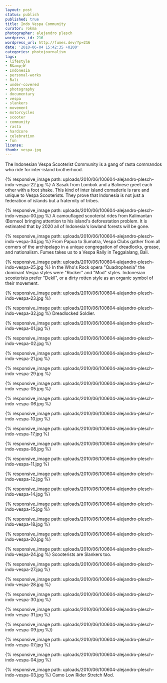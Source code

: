 ```yaml
---
layout: post
status: publish
published: true
title: Indo Vespa Community
curator: rokma
photographer: alejandro plesch
wordpress_id: 216
wordpress_url: http://fumes.dev/?p=216
date: '2010-06-04 15:42:35 +0200'
categories: photojournalism
tags:
- lifestyle
- B&amp;W
- Indonesia
- personal-works
- Bali
- under-covered
- photography
- documentary
- vespa
- slankers
- movement
- motorcycles
- scooter
- community
- rasta
- hardcore
- celebration
- fun
license:
thumb: vespa.jpg
---
```

The Indonesian Vespa Scooterist Community is a gang of rasta commandos who ride for inter-island brotherhood.


{% responsive_image path: uploads/2010/06/100604-alejandro-plesch-indo-vespa-22.jpg %}
A Sasak from Lombok and a Balinese greet each other with a foot shake.  This kind of inter island comaderie is rare and unique to Vespa Scooterists.  They prove that Indonesia is not just a federation of islands but a fraternity of tribes.

{% responsive_image path: uploads/2010/06/100604-alejandro-plesch-indo-vespa-00.jpg %}
A camouflaged scooterist rides from Kalimantan (Borneo) bringing attention to his island's deforestation problem.  It is estimated that by 2020 all of Indonesia's lowland forests will be gone.

{% responsive_image path: uploads/2010/06/100604-alejandro-plesch-indo-vespa-34.jpg %}
From Papua to Sumatra, Vespa Clubs gather from all corners of the archipelago in a unique congregation of dreadlocks, grease, and nationalism. Fumes takes us to a Vespa Rally in Teggalalang, Bali. 

{% responsive_image path: uploads/2010/06/100604-alejandro-plesch-indo-vespa-25.jpg %}
In the Who's Rock opera "Quadrophenia" the dominant Vespa styles were "Rocker" and "Mod" styles.  Indonesian scooterists prefer "Dekil", or a dirty rotten style as an organic symbol of their movement.


{% responsive_image path: uploads/2010/06/100604-alejandro-plesch-indo-vespa-23.jpg %}

{% responsive_image path: uploads/2010/06/100604-alejandro-plesch-indo-vespa-32.jpg %}
Dreadlocked Soldier.

{% responsive_image path: uploads/2010/06/100604-alejandro-plesch-indo-vespa-01.jpg %}

{% responsive_image path: uploads/2010/06/100604-alejandro-plesch-indo-vespa-02.jpg %}

{% responsive_image path: uploads/2010/06/100604-alejandro-plesch-indo-vespa-21.jpg %}

{% responsive_image path: uploads/2010/06/100604-alejandro-plesch-indo-vespa-29.jpg %}

{% responsive_image path: uploads/2010/06/100604-alejandro-plesch-indo-vespa-05.jpg %}

{% responsive_image path: uploads/2010/06/100604-alejandro-plesch-indo-vespa-06.jpg %}


{% responsive_image path: uploads/2010/06/100604-alejandro-plesch-indo-vespa-10.jpg %}

{% responsive_image path: uploads/2010/06/100604-alejandro-plesch-indo-vespa-17.jpg %}

{% responsive_image path: uploads/2010/06/100604-alejandro-plesch-indo-vespa-08.jpg %}

{% responsive_image path: uploads/2010/06/100604-alejandro-plesch-indo-vespa-11.jpg %}

{% responsive_image path: uploads/2010/06/100604-alejandro-plesch-indo-vespa-12.jpg %}

{% responsive_image path: uploads/2010/06/100604-alejandro-plesch-indo-vespa-14.jpg %}

{% responsive_image path: uploads/2010/06/100604-alejandro-plesch-indo-vespa-15.jpg %}


{% responsive_image path: uploads/2010/06/100604-alejandro-plesch-indo-vespa-18.jpg %}

{% responsive_image path: uploads/2010/06/100604-alejandro-plesch-indo-vespa-20.jpg %}

 
{% responsive_image path: uploads/2010/06/100604-alejandro-plesch-indo-vespa-24.jpg %} 
Scooterists are Slankers too. 

{% responsive_image path: uploads/2010/06/100604-alejandro-plesch-indo-vespa-27.jpg %} 

{% responsive_image path: uploads/2010/06/100604-alejandro-plesch-indo-vespa-28.jpg %} 


{% responsive_image path: uploads/2010/06/100604-alejandro-plesch-indo-vespa-30.jpg %}

{% responsive_image path: uploads/2010/06/100604-alejandro-plesch-indo-vespa-31.jpg %} 


{% responsive_image path: uploads/2010/06/100604-alejandro-plesch-indo-vespa-09.jpg %})

{% responsive_image path: uploads/2010/06/100604-alejandro-plesch-indo-vespa-07.jpg %}

{% responsive_image path: uploads/2010/06/100604-alejandro-plesch-indo-vespa-04.jpg %}

{% responsive_image path: uploads/2010/06/100604-alejandro-plesch-indo-vespa-03.jpg %}
Camo Low Rider Stretch Mod.

